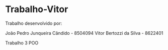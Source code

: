 Trabalho-Vitor
==============
Trabalho desenvolvido por:

João Pedro Junqueira Cãndido - 8504094
Vitor Bertozzi da Silva - 8622401

Trabalho 3 POO
